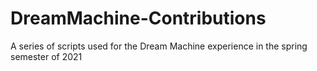 # DreamMachine-Contributions
 A series of scripts used for the Dream Machine experience in the spring semester of 2021
